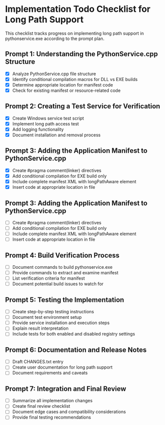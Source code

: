 # Implementation Todo Checklist for Long Path Support

This checklist tracks progress on implementing long path support in pythonservice.exe according to the prompt plan.

## Prompt 1: Understanding the PythonService.cpp Structure
- [x] Analyze PythonService.cpp file structure
- [x] Identify conditional compilation macros for DLL vs EXE builds
- [x] Determine appropriate location for manifest code
- [x] Check for existing manifest or resource-related code

## Prompt 2: Creating a Test Service for Verification
- [x] Create Windows service test script
- [x] Implement long path access test
- [x] Add logging functionality
- [x] Document installation and removal process

## Prompt 3: Adding the Application Manifest to PythonService.cpp
- [x] Create #pragma comment(linker) directives
- [x] Add conditional compilation for EXE build only
- [x] Include complete manifest XML with longPathAware element
- [x] Insert code at appropriate location in file

## Prompt 3: Adding the Application Manifest to PythonService.cpp
- [ ] Create #pragma comment(linker) directives
- [ ] Add conditional compilation for EXE build only
- [ ] Include complete manifest XML with longPathAware element
- [ ] Insert code at appropriate location in file

## Prompt 4: Build Verification Process
- [ ] Document commands to build pythonservice.exe
- [ ] Provide commands to extract and examine manifest
- [ ] List verification criteria for manifest
- [ ] Document potential build issues to watch for

## Prompt 5: Testing the Implementation
- [ ] Create step-by-step testing instructions
- [ ] Document test environment setup
- [ ] Provide service installation and execution steps
- [ ] Explain result interpretation
- [ ] Include tests for both enabled and disabled registry settings

## Prompt 6: Documentation and Release Notes
- [ ] Draft CHANGES.txt entry
- [ ] Create user documentation for long path support
- [ ] Document requirements and caveats

## Prompt 7: Integration and Final Review
- [ ] Summarize all implementation changes
- [ ] Create final review checklist
- [ ] Document edge cases and compatibility considerations
- [ ] Provide final testing recommendations
